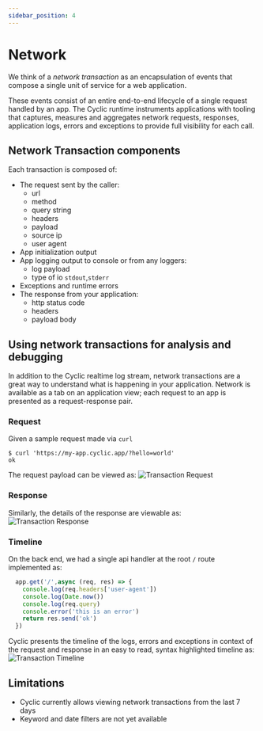 ```yaml
---
sidebar_position: 4
---
```


# Network

We think of a *network transaction* as an encapsulation of events that compose a single unit of service for a web application. 

These events consist of an entire end-to-end lifecycle of a single request handled by an app. The Cyclic runtime instruments applications with tooling that captures, measures and aggregates network requests, responses, application logs, errors and exceptions to provide full visibility for each call. 

## Network Transaction components
Each transaction is composed of:
  - The request sent by the caller:
    - url
    - method
    - query string
    - headers
    - payload
    - source ip
    - user agent
  - App initialization output
  - App logging output to console or from any loggers:
    - log payload
    - type of io `stdout`,`stderr`
  - Exceptions and runtime errors
  - The response from your application:
    - http status code
    - headers
    - payload body

## Using network transactions for analysis and debugging
In addition to the Cyclic realtime log stream, network transactions are a great way to understand what is happening in your application.
Network is available as a tab on an application view; each request to an app is presented as a request-response pair.
### Request
Given a sample request made via `curl`
  ```
  $ curl 'https://my-app.cyclic.app/?hello=world'  
  ok
  ```
The request payload can be viewed as:
  ![Transaction Request](/img/transactions/request.png "Transaction Request")
### Response
Similarly, the details of the response are viewable as:
  ![Transaction Response](/img/transactions/response.png "Transaction Response")
### Timeline
On the back end, we had a single api handler at the root `/` route implemented as:
  ```js
    app.get('/',async (req, res) => {
      console.log(req.headers['user-agent'])
      console.log(Date.now())
      console.log(req.query)
      console.error('this is an error')
      return res.send('ok')
    })
  ```
Cyclic presents the timeline of the logs, errors and exceptions in context of the request and response in an easy to read, syntax highlighted timeline as:
  ![Transaction Timeline](/img/transactions/history.png "Transaction Timeline")
  

## Limitations
- Cyclic currently allows viewing network transactions from the last 7 days
- Keyword and date filters are not yet available


